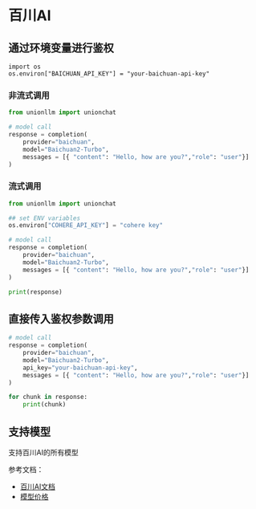 # 百川AI

## 通过环境变量进行鉴权

```
import os 
os.environ["BAICHUAN_API_KEY"] = "your-baichuan-api-key"
```

### 非流式调用

```python
from unionllm import unionchat

# model call
response = completion(
    provider="baichuan",
    model="Baichuan2-Turbo", 
    messages = [{ "content": "Hello, how are you?","role": "user"}]
)
```

### 流式调用

```python
from unionllm import unionchat

## set ENV variables
os.environ["COHERE_API_KEY"] = "cohere key"

# model call
response = completion(
    provider="baichuan",
    model="Baichuan2-Turbo", 
    messages = [{ "content": "Hello, how are you?","role": "user"}]
)

print(response)
```

## 直接传入鉴权参数调用

```python
# model call
response = completion(
    provider="baichuan",
    model="Baichuan2-Turbo", 
    api_key="your-baichuan-api-key",
    messages = [{ "content": "Hello, how are you?","role": "user"}]
)

for chunk in response:
    print(chunk)
```

## 支持模型
支持百川AI的所有模型

参考文档：
- [百川AI文档](https://platform.baichuan-ai.com/docs/api)
- [模型价格](https://platform.baichuan-ai.com/price)
```